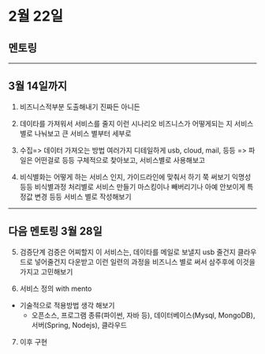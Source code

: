 # 2월 22일

## 멘토링

-----
## 3월 14일까지

1. 비즈니스적부분 도출해내기 진짜든 아니든

2. 데이타를 가져워서 서비스를 줄지 
이런 시나리오 비즈니스가 어떻게되는 지 서비스 별로 나눠보고
큰 서비스 별부터 세부로

3. 수집=> 데이터 가져오는 방법 여러가지 디테일하게 usb, cloud, mail, 등등 => 파일은 어떤걸로 등등 구체적으로 찾아보고, 서비스별로 사용해보고

4. 비식별화는 어떻게 하는 서비스 인지, 가이드라인에 맞춰서 하기 쭉 써보기 익명성 등등 비식별과정 처리별로 서비스 만들기 마스킹이나 빼버리기나 아예 안보이게 특정값 변경 등등 서비스 별로 작성해보기

-----

## 다음 멘토링 3월 28일

5. 검증단계 검증은 어찌할지 이 서비스는, 데이타를 메일로 보낼지 usb 줄건지 클라우드로 넣어줄건지 다운받고 이런 일련의 과정을 비즈니스 별로 써서 삼주후에 이것을 가지고 고민해보기

6. 서비스 정의 with mento

+ 기술적으로 적용방법 생각 해보기 
    + 오픈소스, 프로그램 종류(파이썬, 자바 등), 데이터베이스(Mysql, MongoDB), 서버(Spring, Nodejs), 클라우드

7. 이후 구현